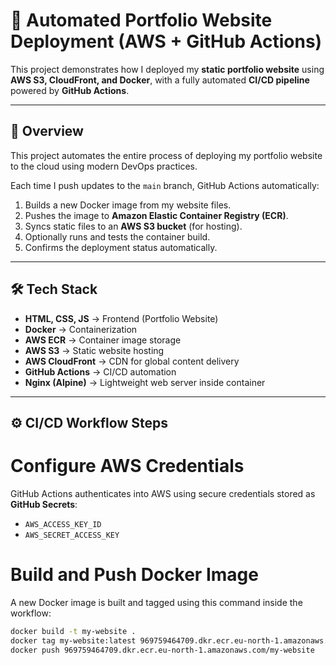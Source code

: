 # 🚀 Automated Portfolio Website Deployment (AWS + GitHub Actions)

This project demonstrates how I deployed my **static portfolio website** using **AWS S3, CloudFront, and Docker**, with a fully automated **CI/CD pipeline** powered by **GitHub Actions**.

---

## 📘 Overview

This project automates the entire process of deploying my portfolio website to the cloud using modern DevOps practices.

Each time I push updates to the `main` branch, GitHub Actions automatically:

1. Builds a new Docker image from my website files.
2. Pushes the image to **Amazon Elastic Container Registry (ECR)**.
3. Syncs static files to an **AWS S3 bucket** (for hosting).
4. Optionally runs and tests the container build.
5. Confirms the deployment status automatically.

---

## 🛠️ Tech Stack

- **HTML, CSS, JS** → Frontend (Portfolio Website)
- **Docker** → Containerization
- **AWS ECR** → Container image storage
- **AWS S3** → Static website hosting
- **AWS CloudFront** → CDN for global content delivery
- **GitHub Actions** → CI/CD automation
- **Nginx (Alpine)** → Lightweight web server inside container

---

## ⚙️ CI/CD Workflow Steps

# Configure AWS Credentials
GitHub Actions authenticates into AWS using secure credentials stored as **GitHub Secrets**:
- `AWS_ACCESS_KEY_ID`
- `AWS_SECRET_ACCESS_KEY`

# Build and Push Docker Image
A new Docker image is built and tagged using this command inside the workflow:
```bash
docker build -t my-website .
docker tag my-website:latest 969759464709.dkr.ecr.eu-north-1.amazonaws.com/my-website:v1
docker push 969759464709.dkr.ecr.eu-north-1.amazonaws.com/my-website
